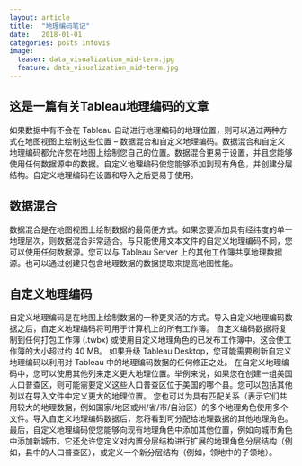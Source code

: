 ```yaml
---
layout: article
title:  "地理编码笔记"
date:   2018-01-01
categories: posts infovis
image:
  teaser: data_visualization_mid-term.jpg
  feature: data_visualization_mid-term.jpg
---
```

这是一篇有关Tableau地理编码的文章
---

如果数据中有不会在 Tableau 自动进行地理编码的地理位置，则可以通过两种方式在地图视图上绘制这些位置 – 数据混合和自定义地理编码。数据混合和自定义地理编码都允许您在地图上绘制您自己的位置。数据混合更易于设置，并且您能够使用任何数据源中的数据。自定义地理编码使您能够添加到现有角色，并创建分层结构。自定义地理编码在设置和导入之后更易于使用。
## 数据混合
数据混合是在地图视图上绘制数据的最简便方式。如果您要添加具有经纬度的单一地理层次，则数据混合非常适合。与只能使用文本文件的自定义地理编码不同，您可以使用任何数据源。您可以与 Tableau Server 上的其他工作簿共享地理数据源。也可以通过创建只包含地理数据的数据提取来提高地图性能。

## 自定义地理编码
自定义地理编码是在地图上绘制数据的一种更灵活的方式。导入自定义地理编码数据之后，自定义地理编码将可用于计算机上的所有工作簿。 自定义编码数据将复制到任何打包工作簿 (.twbx) 或使用自定义地理角色的已发布工作簿中。这会使工作簿的大小超过约 40 MB。
如果升级 Tableau Desktop，您可能需要刷新自定义地理编码以利用对 Tableau 中的地理编码数据的任何修正之处。
在自定义地理编码中，您可以使用其他列来定义更大地理位置。举例来说，如果您在创建一组美国人口普查区，则可能需要定义这些人口普查区位于美国的哪个县。您可以包括其他列以在导入文件中定义更大的地理位置。
您也可以为具有匹配关系（表示它们共用较大的地理数据，例如国家/地区或州/省/市/自治区）的多个地理角色使用多个文件。导入自定义地理编码数据后，您将看到可分配给地理数据的其他地理角色。
最后，自定义地理编码使您能够向现有地理角色中添加其他位置，例如向城市角色中添加新城市。它还允许您定义对内置分层结构进行扩展的地理角色分层结构（例如，县中的人口普查区），或定义一个新分层结构（例如，领地中的子领地）。